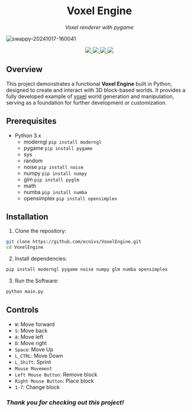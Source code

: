 <h1 align="center">Voxel Engine</h1>
<p align="center"><em>Voxel renderer with pygame</em></p>

![swappy-20241017-160041](https://github.com/user-attachments/assets/85268e26-e9ef-4946-9bf0-47c21ab15bb0)

<p align="center">
  <a href="https://github.com/ecnivs/voxelengine/stargazers">
    <img src="https://img.shields.io/github/stars/ecnivs/voxelengine?style=flat-square">
  </a>
  <a href="https://github.com/ecnivs/voxelengine/issues">
    <img src="https://img.shields.io/github/issues/ecnivs/voxelengine?style=flat-square">
  </a>
  <a href="https://github.com/ecnivs/voxelengine/blob/master/LICENSE">
    <img src="https://img.shields.io/github/license/ecnivs/voxelengine?style=flat-square">
  </a>
  <img src="https://img.shields.io/github/languages/top/ecnivs/voxelengine?style=flat-square">
</p>

## Overview
This project demonstrates a functional **Voxel Engine** built in Python, designed to create and interact with 3D block-based worlds. It provides a fully developed example of [voxel](https://en.wikipedia.org/wiki/Voxel) world generation and manipulation, serving as a foundation for further development or customization.

## Prerequisites
* Python 3.x
  * moderngl `pip install moderngl`
  * pygame `pip install pygame`
  * sys
  * random
  * noise `pip install noise`
  * numpy `pip install numpy`
  * glm `pip install pyglm`
  * math
  * numba `pip install numba`
  * opensimplex `pip install opensimplex`

## Installation
1. Clone the repository:
```bash
git clone https://github.com/ecnivs/VoxelEngine.git
cd VoxelEngine
```
2. Install dependencies:
```bash
pip install moderngl pygame noise numpy glm numba opensimplex
```
3. Run the Software:
```bash
python main.py
```

## Controls
* `W`: Move forward
* `S`: Move back
* `A`: Move left
* `D`: Move right
* `Space`: Move Up
* `L_CTRL`: Move Down
* `L_Shift`: Sprint
* `Mouse Movement`
* `Left Mouse Button`: Remove block
* `Right Mouse Button`: Place block
* `1-7`: Change block


### *Thank you for checking out this project!*
